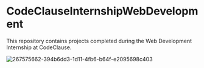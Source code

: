 # CodeClauseInternshipWebDevelopment

This repository contains projects completed during the Web Development Internship at CodeClause.

![267575662-394b6dd3-1d11-4fb6-b64f-e2095698c403](https://github.com/hasanabbasindia/CodeClauseInternshipWebDevelopment/assets/63557548/1bf456f6-bfed-4e9a-93fc-f258dda797d8)
